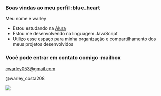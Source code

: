 ### Boas vindas ao meu perfil :blue_heart

Meu nome é warley

- Estou estudando na [Alura](https://www.alura.com.br)
- Estou me desenvolvendo na linguagem JavaScript
- Utilizo esse espaço para minha organização e compartilhamento dos meus projetos desenvolvidos

### Você pode entrar em contato comigo :mailbox

cwarley053@gmail.com 

@warley_costa208

![](https://tenor.com/pt-BR/view/pir%C3%B3mano-meme-jeje-odio-bomberos-gif-15722930)
